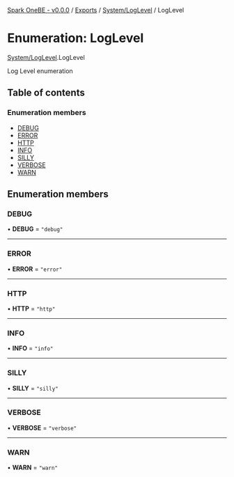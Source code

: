 [Spark OneBE - v0.0.0](../README.md) / [Exports](../modules.md) / [System/LogLevel](../modules/System_LogLevel.md) / LogLevel

# Enumeration: LogLevel

[System/LogLevel](../modules/System_LogLevel.md).LogLevel

Log Level enumeration

## Table of contents

### Enumeration members

- [DEBUG](System_LogLevel.LogLevel.md#debug)
- [ERROR](System_LogLevel.LogLevel.md#error)
- [HTTP](System_LogLevel.LogLevel.md#http)
- [INFO](System_LogLevel.LogLevel.md#info)
- [SILLY](System_LogLevel.LogLevel.md#silly)
- [VERBOSE](System_LogLevel.LogLevel.md#verbose)
- [WARN](System_LogLevel.LogLevel.md#warn)

## Enumeration members

### DEBUG

• **DEBUG** = `"debug"`

___

### ERROR

• **ERROR** = `"error"`

___

### HTTP

• **HTTP** = `"http"`

___

### INFO

• **INFO** = `"info"`

___

### SILLY

• **SILLY** = `"silly"`

___

### VERBOSE

• **VERBOSE** = `"verbose"`

___

### WARN

• **WARN** = `"warn"`
